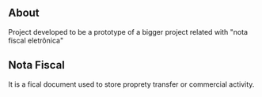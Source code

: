 ## About
Project developed to be a prototype of a bigger project related with "nota fiscal eletrônica"

## Nota Fiscal
It is a fical document used to store proprety transfer or commercial activity.

